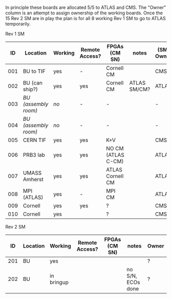 In principle these boards are allocated 5/5 to ATLAS and CMS.  The "Owner" column is an attempt to assign ownership of the working boards.  Once the 15 Rev 2 SM are in play the plan is for all 8 working Rev 1 SM to go to ATLAS temporarily.

Rev 1 SM

|  ID | Location                 | Working | Remote Access? | FPGAs (CM SN)          | notes              | (SM) Owner  |
| --- | ---                      | ---     | ---            | ---                    | ---                | ---    |
| 001 | BU to TIF                | yes     | -              | Cornell CM             |                    | CMS    |
| 002 | BU (can ship?)           | yes     | yes            | Cornell CM             | ATLAS SM/CM?       | ATLAS  |
| 003 | _BU (assembly room)_     | _no_    | -              | -                      |                    | -      |
| 004 | _BU (assembly room)_     | _no_    | -              | -                      |                    | -      |
| 005 | CERN TIF                 | yes     | yes            | K+V                    |                    | CMS    |
| 006 | PRB3 lab                 | yes     | yes            | NO CM (ATLAS C-CM)     |                    | ATLAS  |
| 007 | UMASS Amherst            | yes     | yes            | ATLAS Cornell CM       |                    | ATLAS  |
| 008 | MPI (ATLAS)              | yes     | -              | MPI CM                 |                    | ATLAS  |
| 009 | Cornell                  | yes     | yes            | ?                      |                    | CMS    |
| 010 | Cornell                  | yes     |                | ?                      |                    | CMS    |

Rev 2 SM

|  ID | Location                 | Working | Remote Access? | FPGAs (CM SN)          | notes              | Owner  |
| --- | ---                      | ---     | ---            | ---                    | ---                | ---    |
| 201 | BU                       | yes     |                |                        |                    | ?      |
| 202 | BU                       | in bringup     |                |                        | no S/N, ECOs done | ?      |
